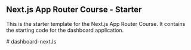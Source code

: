 ## Next.js App Router Course - Starter

This is the starter template for the Next.js App Router Course. It contains the starting code for the dashboard application.


#   d a s h b o a r d - n e x t J s 
 
 
